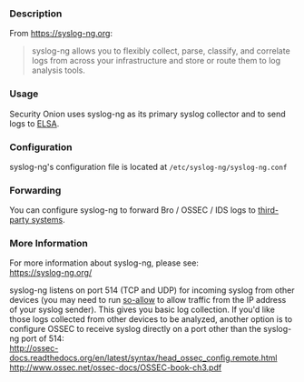### Description
From https://syslog-ng.org:
> syslog-ng allows you to flexibly collect, parse, classify, and correlate logs from across your infrastructure and store or route them to log analysis tools.

### Usage
Security Onion uses syslog-ng as its primary syslog collector and to send logs to [ELSA](ELSA).

### Configuration
syslog-ng's configuration file is located at `/etc/syslog-ng/syslog-ng.conf`

### Forwarding
You can configure syslog-ng to forward Bro / OSSEC / IDS logs to [third-party systems](ThirdPartyIntegration).

### More Information
For more information about syslog-ng, please see:  
https://syslog-ng.org/

syslog-ng listens on port 514 (TCP and UDP) for incoming syslog from other devices (you may need to run [so-allow](firewall) to allow traffic from the IP address of your syslog sender).  This gives you basic log collection.  If you'd like those logs collected from other devices to be analyzed, another option is to configure OSSEC to receive syslog directly on a port other than the syslog-ng port of 514:  
http://ossec-docs.readthedocs.org/en/latest/syntax/head_ossec_config.remote.html  
http://www.ossec.net/ossec-docs/OSSEC-book-ch3.pdf